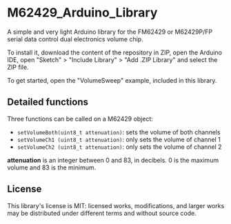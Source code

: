 # M62429_Arduino_Library

A simple and very light Arduino library for the FM62429 or M62429P/FP serial data control dual electronics volume chip.

To install it, download the content of the repository in ZIP, open the Arduino IDE, open "Sketch" > "Include Library" > "Add .ZIP Library" and select the ZIP file.

To get started, open the "VolumeSweep" example, included in this library.

## Detailed functions

Three functions can be called on a M62429 object:
* `setVolumeBoth(uint8_t attenuation)`: sets the volume of both channels
* `setVolumeCh1 (uint8_t attenuation)`: only sets the volume of channel 1
* `setVolumeCh2 (uint8_t attenuation)`: only sets the volume of channel 2

**attenuation** is an integer between 0 and 83, in decibels. 0 is the maximum volume and 83 is the minimum.

## License

This library's license is MIT: licensed works, modifications, and larger works may be distributed under different terms and without source code.
